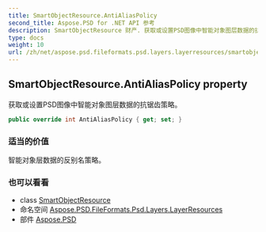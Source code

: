 ```yaml
---
title: SmartObjectResource.AntiAliasPolicy
second_title: Aspose.PSD for .NET API 参考
description: SmartObjectResource 财产. 获取或设置PSD图像中智能对象图层数据的抗锯齿策略
type: docs
weight: 10
url: /zh/net/aspose.psd.fileformats.psd.layers.layerresources/smartobjectresource/antialiaspolicy/
---
```

## SmartObjectResource.AntiAliasPolicy property

获取或设置PSD图像中智能对象图层数据的抗锯齿策略。

```csharp
public override int AntiAliasPolicy { get; set; }
```

### 适当的价值

智能对象层数据的反别名策略。

### 也可以看看

* class [SmartObjectResource](../)
* 命名空间 [Aspose.PSD.FileFormats.Psd.Layers.LayerResources](../../smartobjectresource/)
* 部件 [Aspose.PSD](../../../)


